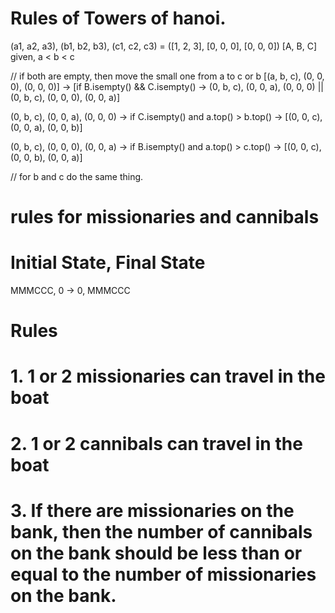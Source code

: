 # Rules of Towers of hanoi. 

(a1, a2, a3), (b1, b2, b3), (c1, c2, c3) = ([1, 2, 3], [0, 0, 0], [0, 0, 0])
[A, B, C]
given, a < b < c

// if both are empty, then move the small one from a to c or b
[(a, b, c), (0, 0, 0), (0, 0, 0)] -> [if B.isempty() && C.isempty() -> 
(0, b, c), (0, 0, a), (0, 0, 0) || (0, b, c), (0, 0, 0), (0, 0, a)]

(0, b, c), (0, 0, a), (0, 0, 0) -> if C.isempty() and a.top() > b.top() -> [(0, 0, c), (0, 0, a), (0, 0, b)]

(0, b, c), (0, 0, 0), (0, 0, a) -> if B.isempty() and a.top() > c.top() -> [(0, 0, c), (0, 0, b), (0, 0, a)]

// for b and c do the same thing. 

# rules for missionaries and cannibals

# Initial State, Final State                                                              
MMMCCC, 0 -> 0, MMMCCC

# Rules
# 1. 1 or 2 missionaries can travel in the boat
# 2. 1 or 2 cannibals can travel in the boat
# 3. If there are missionaries on the bank, then the number of cannibals on the bank should be less than or equal to the number of missionaries on the bank.


